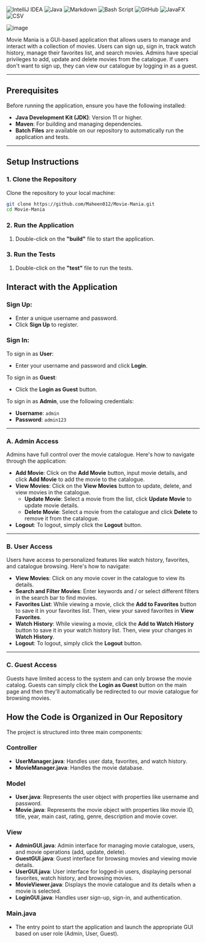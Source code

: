![IntelliJ IDEA](https://img.shields.io/badge/IntelliJIDEA-000000.svg?style=for-the-badge&logo=intellij-idea&logoColor=white)
![Java](https://img.shields.io/badge/java-%23ED8B00.svg?style=for-the-badge&logo=openjdk&logoColor=white)
![Markdown](https://img.shields.io/badge/markdown-%23000000.svg?style=for-the-badge&logo=markdown&logoColor=white)
![Bash Script](https://img.shields.io/badge/bash_script-%23121011.svg?style=for-the-badge&logo=gnu-bash&logoColor=white)
![GitHub](https://img.shields.io/badge/github-%23121011.svg?style=for-the-badge&logo=github&logoColor=white)
![JavaFX](https://img.shields.io/badge/javafx-%23FF0000.svg?style=for-the-badge&logo=javafx&logoColor=white)
![CSV](https://img.shields.io/badge/Data-CSV-blue?style=for-the-badge&logo=file)

<p align="center">
  
![image](https://github.com/user-attachments/assets/562e570c-260a-430b-b0ef-6f475f6af498)

</p>
Movie Mania is a GUI-based application that allows users to manage and interact with a collection of movies. Users can sign up, sign in, track watch history, manage their favorites list, and search movies. Admins have special privileges to add, update and delete movies from the catalogue. If users don't want to sign up, they can view our catalogue by logging in as a guest.

---

## Prerequisites

Before running the application, ensure you have the following installed:

- **Java Development Kit (JDK)**: Version 11 or higher.
- **Maven**: For building and managing dependencies.
- **Batch Files** are available on our repository to automatically run the application and tests.
  
---

## Setup Instructions

### 1. Clone the Repository
Clone the repository to your local machine:

```bash
git clone https://github.com/Maheen012/Movie-Mania.git
cd Movie-Mania
```

### 2. Run the Application
1. Double-click on the **"build"** file to start the application.

### 3. Run the Tests
1. Double-click on the **"test"** file to run the tests.

## Interact with the Application

### Sign Up:
- Enter a unique username and password.
- Click **Sign Up** to register.

### Sign In:
To sign in as **User**:
- Enter your username and password and click **Login**.
  
To sign in as **Guest**:
- Click the **Login as Guest** button.

To sign in as **Admin**, use the following credentials:
- **Username**: `admin`
- **Password**: `admin123`

---

### A. Admin Access
Admins have full control over the movie catalogue. Here's how to navigate through the application:

- **Add Movie**: Click on the **Add Movie** button, input movie details, and click **Add Movie** to add the movie to the catalogue.
- **View Movies**: Click on the **View Movies** button to update, delete, and view movies in the catalogue.
  - **Update Movie**: Select a movie from the list, click **Update Movie** to update movie details.
  - **Delete Movie**: Select a movie from the catalogue and click **Delete** to remove it from the catalogue.
- **Logout**: To logout, simply click the **Logout** button.

---

### B. User Access
Users have access to personalized features like watch history, favorites, and catalogue browsing. Here's how to navigate:

- **View Movies**: Click on any movie cover in the catalogue to view its details.
- **Search and Filter Movies**: Enter keywords and / or select different filters in the search bar to find movies.
- **Favorites List**: While viewing a movie, click the **Add to Favorites** button to save it in your favorites list. Then, view your saved favorites in **View Favorites**.
- **Watch History**: While viewing a movie, click the **Add to Watch History** button to save it in your watch history list. Then, view your changes in **Watch History**.
- **Logout**: To logout, simply click the **Logout** button.

---

### C. Guest Access
Guests have limited access to the system and can only browse the movie catalog. Guests can simply click the **Login as Guest** button on the main page and then they'll automatically be redirected to our movie catalogue for browsing movies.

## How the Code is Organized in Our Repository

The project is structured into three main components:

### **Controller**
- **UserManager.java**: Handles user data, favorites, and watch history.
- **MovieManager.java**: Handles the movie database.

### **Model**
- **User.java**: Represents the user object with properties like username and password.
- **Movie.java**: Represents the movie object with properties like movie ID, title, year, main cast, rating, genre, description and movie cover.

### **View**
- **AdminGUI.java**: Admin interface for managing movie catalogue, users, and movie operations (add, update, delete).
- **GuestGUI.java**: Guest interface for browsing movies and viewing movie details.
- **UserGUI.java**: User interface for logged-in users, displaying personal favorites, watch history, and browsing movies.
- **MovieViewer.java**: Displays the movie catalogue and its details when a movie is selected.
- **LoginGUI.java**: Handles user sign-up, sign-in, and authentication.

### **Main.java**
- The entry point to start the application and launch the appropriate GUI based on user role (Admin, User, Guest).




